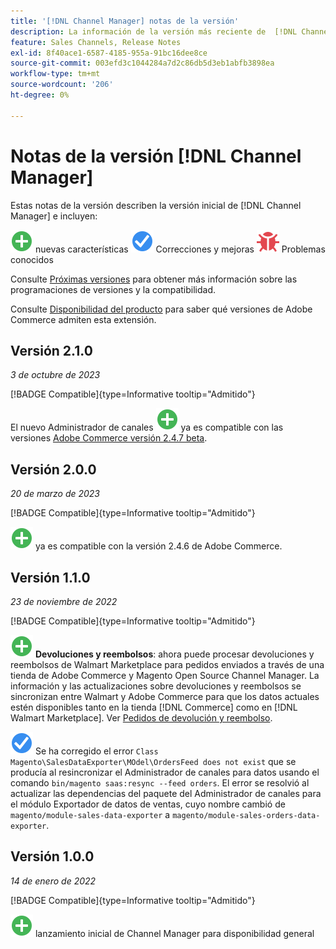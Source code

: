 ```yaml
---
title: '[!DNL Channel Manager] notas de la versión'
description: La información de la versión más reciente de  [!DNL Channel Manager]  de Adobe Commerce.
feature: Sales Channels, Release Notes
exl-id: 8f40ace1-6587-4185-955a-91bc16dee8ce
source-git-commit: 003efd3c1044284a7d2c86db5d3eb1abfb3898ea
workflow-type: tm+mt
source-wordcount: '206'
ht-degree: 0%

---
```


# Notas de la versión [!DNL Channel Manager]

Estas notas de la versión describen la versión inicial de [!DNL Channel Manager] e incluyen:

![Nuevas](../assets/new.svg) nuevas características
![Se ha corregido un problema](../assets/fix.svg) Correcciones y mejoras
![Problema conocido](../assets/bug.svg) Problemas conocidos

Consulte [Próximas versiones](https://experienceleague.adobe.com/docs/commerce-operations/release/planning/schedule.html) para obtener más información sobre las programaciones de versiones y la compatibilidad.

Consulte [Disponibilidad del producto](https://experienceleague.adobe.com/docs/commerce-operations/release/product-availability.html) para saber qué versiones de Adobe Commerce admiten esta extensión.

## Versión 2.1.0

*3 de octubre de 2023*

[!BADGE Compatible]{type=Informative tooltip="Admitido"}

El nuevo Administrador de canales ![New](../assets/new.svg) ya es compatible con las versiones [Adobe Commerce versión 2.4.7 beta](https://experienceleague.adobe.com/docs/commerce-operations/release/beta.html).

## Versión 2.0.0

*20 de marzo de 2023*

[!BADGE Compatible]{type=Informative tooltip="Admitido"}

![El nuevo Administrador de canales](../assets/new.svg)<!--CHAN-5893--> ya es compatible con la versión 2.4.6 de Adobe Commerce.

## Versión 1.1.0

*23 de noviembre de 2022*

[!BADGE Compatible]{type=Informative tooltip="Admitido"}

![Nuevo](../assets/new.svg)<!--CHAN-5204--> **Devoluciones y reembolsos**: ahora puede procesar devoluciones y reembolsos de Walmart Marketplace para pedidos enviados a través de una tienda de Adobe Commerce y Magento Open Source Channel Manager. La información y las actualizaciones sobre devoluciones y reembolsos se sincronizan entre Walmart y Adobe Commerce para que los datos actuales estén disponibles tanto en la tienda [!DNL Commerce] como en [!DNL Walmart Marketplace]. Ver [Pedidos de devolución y reembolso](return-refund-orders.md).

![Corregido](../assets/fix.svg)<!--CHAN-5661--> Se ha corregido el error `Class Magento\SalesDataExporter\MOdel\OrdersFeed does not exist` que se producía al resincronizar el Administrador de canales para datos usando el comando `bin/magento saas:resync --feed orders`. El error se resolvió al actualizar las dependencias del paquete del Administrador de canales para el módulo Exportador de datos de ventas, cuyo nombre cambió de `magento/module-sales-data-exporter` a `magento/module-sales-orders-data-exporter`.

## Versión 1.0.0

*14 de enero de 2022*

[!BADGE Compatible]{type=Informative tooltip="Admitido"}

![Nuevo](../assets/new.svg) lanzamiento inicial de Channel Manager para disponibilidad general

